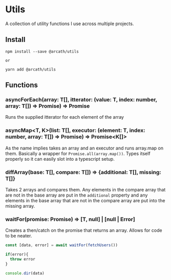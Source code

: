 # Utils

A collection of utility functions I use across multiple projects.

## Install

```
npm install --save @arcath/utils

or

yarn add @arcath/utils
```

## Functions

### asyncForEach<T>(array: T[], itterator: (value: T, index: number, array: T[]) => Promise<void>) => Promise<void>

Runs the supplied itterator for each element of the array

### asyncMap<T, K>(list: T[], executor: (element: T, index: number, array: T[]) => Promise<K>) => Promise<K[]>

As the name implies takes an array and an executor and runs array.map on them. Basically a wrapper for `Promise.all(array.map())`. Types itself properly so it can easily slot into a typescript setup.

### diffArray<T>(base: T[], compare: T[]) => {additional: T[], missing: T[]}

Takes 2 arrays and compares them. Any elements in the compare array that are not in the base array are put in the `additional` property and any elements in the base array that are not in the compare array are put into the missing array.

### waitFor<T>(promise: Promise<T>) => [T, null] | [null | Error]

Creates a then/catch on the promise that returns an array. Allows for code to be neater.

```ts
const [data, error] = await waitFor(fetchUsers())

if(error){
  throw error
}

console.dir(data)
```